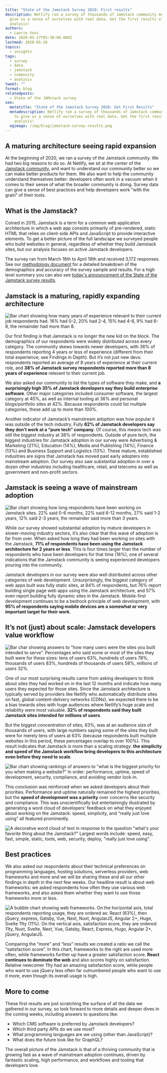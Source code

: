 ```yaml
---
title: "State of the Jamstack Survey 2020: First results"
description: Netlify ran a survey of thousands of Jamstack community members to
  give us a sense of ourselves with real data. Get the first results of our
  analysis!
authors:
  - Laurie Voss
date: 2020-05-27T05:30:00.000Z
lastmod: 2020-05-26
topics:
  - insights
tags:
  - survey
  - data
  - jamstack
  - community
  - analysis
tweet: ""
format: blog
relatedposts:
  - State of the JAMstack survey
seo:
  metatitle: "State of the Jamstack Survey 2020: Get First Results"
  metadescription: Netlify ran a survey of thousands of Jamstack community members
    to give us a sense of ourselves with real data. Get the first results of our
    analysis!
  ogimage: /img/blog/jamstack-survey-results.png
---
```

## A maturing architecture seeing rapid expansion

At the beginning of 2020, we ran a survey of the Jamstack community. We had two big reasons to do so. At Netlify, we sit at the center of the [Jamstack community](https://www.netlify.com/jamstack/), and want to understand our community better so we can make better products for them. We also want to help the community understand themselves better: developers often work in a vacuum when it comes to their sense of what the broader community is doing. Survey data can give a sense of best practices and help developers work “with the grain” of their tools.

## What is the Jamstack?

Coined in 2015, Jamstack is a term for a common web application architecture in which a web app consists primarily of pre-rendered, static HTML that relies on client-side APIs and JavaScript to provide interactive elements. To get a better picture of the full landscape we surveyed people who build websites in general, regardless of whether they build Jamstack sites, but our analysis focuses on active Jamstack developers.

The survey ran from March 16th to April 19th and received 3,172 responses. See our [methodology document](https://docs.google.com/document/d/1BlolV-IMwUy0VtdeC7GnHfGmh4KKpxDyLzdriYwhm-0) for a detailed breakdown of the demographics and accuracy of the survey sample and results. For a high level summary you can also see [today's announcement of the State of the Jamstack survey results](https://www.netlify.com/press/modern-websites-are-built-on-the-jamstack-architecture-due-to-performance-reliability-and-speed-of-developer-workflows-according-to-industry-survey-by-netlify/).

## Jamstack is a maturing, rapidly expanding architecture

![Bar chart showing how many years of experience relevant to their current job respondents had. 16% had 0-2, 20% had 2-4, 15% had 4-6, 9% had 6-8, the remainder had more than 8.](/img/blog/experience.png)

Our first finding is that Jamstack is no longer the new kid on the block. The demographics of our respondents were widely distributed across every category. The community skews towards newer developers, with 36% of respondents reporting 4 years or less of experience (different from their total experience; see Findings in Depth). But it’s not just new devs: respondents reported an average of 8 years of experience at their current role, and **38% of Jamstack survey respondents reported more than 8 years of experience** relevant to their current job.

We also asked our community to list the types of software they make, and **a surprisingly high 35% of Jamstack developers say they build enterprise software**. Other major categories included consumer software, the largest category at 45%, as well as internal tooling at 36% and personal blogs/portfolio sites at 42%. Because respondents could list multiple categories, these add up to more than 100%.

Another indicator of Jamstack’s mainstream adoption was how popular it was outside of the tech industry. Fully **62% of Jamstack developers say they don’t work at a “pure tech” company**. Of course, this means tech was still the biggest industry at 38% of respondents. Outside of pure tech, the biggest industries for Jamstack adoption in our survey were Advertising & Marketing (21%), Education (14%), Media and Publishing (14%), Finance (13%) and Business Support and Logistics (13%). These mature, established industries are signs that Jamstack has moved past early adopters into mainstream adoption. Our survey also saw substantial adoption in over a dozen other industries including healthcare, retail, and telecoms as well as government and non-profit sectors.

## Jamstack is seeing a wave of mainstream adoption

![Bar chart showing how long respondents have been working on Jamstack sites. 22% said 0-6 months, 22% said 6-12 months, 27% said 1-2 years, 12% said 2-3 years, the remainder said more than 3 years.](/img/blog/jamstack-experience.png)

While our survey showed substantial adoption by mature developers in slower-moving industry sectors, it’s also clear that this wave of adoption is far from over. When asked how long they had been working on sites with the Jamstack, **71% of respondents have been using the Jamstack architecture for 2 years or less**. This is four times larger than the number of respondents who have been developers for that time (16%), one of several indications that the Jamstack community is seeing experienced developers pouring into the community.

Jamstack developers in our survey were also well distributed across other categories of web development. Unsurprisingly, the biggest category of web apps built was fully static sites, at 84% of respondents, but 76% report building single page web apps using the Jamstack architecture, and 57% even report building fully dynamic sites in the Jamstack. Mobile-first development continues to be a bedrock principle of web development, with **95% of respondents saying mobile devices are a somewhat or very important target for their work**.

## It’s not (just) about scale: Jamstack developers value workflow

![Bar char showing answers to "how many users were the sites you built intended to serve". Percentages who said some or most of the sites they built were for these sizes: tens of users 63%, hundreds of users 78%, thousands of users 83%, hundreds of thousands of users 58%, millions of users 32%.](/img/blog/size-of-audiences-simplified.png)

One of our most surprising results came from asking developers to think about sites they had worked on in the last 12 months and indicate how many users they expected for those sites. Since the Jamstack architecture is typically served by providers like Netlify who automatically distribute sites on fast, global content-delivery networks (CDNs), we expected there to be a bias towards sites with huge audiences where Netlify’s huge scale and reliability were most valuable. **32% of respondents said they built Jamstack sites intended for millions of users**.

But the biggest concentration of sites, 83%, was at an audience size of thousands of users, with large numbers saying some of the sites they built were for merely tens of users at 63% (because respondents built multiple websites in this period, these percentages overlap to over 100%). This result indicates that Jamstack is more than a scaling strategy: **the simplicity and speed of the Jamstack workflow bring developers to this architecture even before they need to scale**.

![Bar chart showing rankings of answers to "what is the biggest priority for you when making a website?" In order: performance, uptime, speed of development, security, compliance, and avoiding vendor lock-in.](/img/blog/priorities-large.png)

This conclusion was reinforced when we asked developers about their priorities. Performance and uptime naturally remained the highest priorities, but the **speed of development was a priority** over concerns like security and compliance. This was unscientifically but entertainingly illustrated by generating a word cloud of developers’ feedback on what they enjoyed about working on the Jamstack: speed, simplicity, and “really just love using” all featured prominently.

![A decorative word cloud of text in response to the question "what's your favorite thing about the Jamstack?" Largest words include: speed, easy, fast, simple, static, tools, web, security, deploy, "really just love using".](/img/blog/word-cloud.png)

## Best practices

We also asked our respondents about their technical preferences on programming languages, hosting solutions, serverless providers, web frameworks and more and we will be sharing these and all our other findings in depth in the next few weeks. Our headline result is about web frameworks: we asked respondents how often they use various web frameworks, and also asked them whether they want to use those frameworks more or less.

![A bubble chart showing web frameworks. On the horizontal axis, total respondents reporting usage, they are ordered as: React (63%), then jQuery, express, Gatsby, Vue, Next, Nuxt, AngularJS, Angular 2+, Huge, Svelte 11ty (11%). On the vertical axis, satisfaction score, they are ordered: 11ty, Nuxt, Svelte, Next, Vue, Gatsby, React, Express, Hugo, Angular 2+, jQuery, AngularJS.](/img/blog/frameworks.png)

Comparing the “more” and “less” results we created a ratio we call the “satisfaction score”. In this chart, frameworks to the right are used more often, while frameworks further up have a greater satisfaction score. **React continues to dominate the web** and also scores highly on satisfaction. Relative newcomer 11ty had an amazing satisfaction score, while people who want to use jQuery less often far outnumbered people who want to use it more, even though its overall usage is high.

## More to come

These first results are just scratching the surface of all the data we gathered in our survey, so look forward to more details and deeper dives in the coming weeks, including answers to questions like:

* Which CMS software is preferred by Jamstack developers?
* Which third party APIs do we use most?
* What programming languages are we using (other than JavaScript)?
* What does the future look like for GraphQL?

The overall picture of the Jamstack is that of a thriving community that is growing fast as a wave of mainstream adoption continues, driven by fantastic scaling, high performance, and workflows and tooling that developers love.
